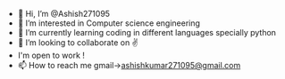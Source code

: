 - 👋 Hi, I’m @Ashish271095
- 👀 I’m interested in Computer science engineering 
- 🌱 I’m currently learning coding in different languages specially python
- 💞️ I’m looking to collaborate on ✌️
-  I'm open to work !
- 📫 How to reach me gmail->ashishkumar271095@gmail.com

<!---
Ashish271095/Ashish271095 is a ✨ special ✨ repository because its `README.md` (this file) appears on your GitHub profile.
You can click the Preview link to take a look at your changes.
--->

